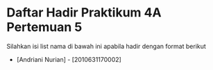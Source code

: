 # Daftar Hadir Praktikum 4A Pertemuan 5
Silahkan isi list nama di bawah ini apabila hadir dengan format berikut

- [Andriani Nurian] - [2010631170002]
